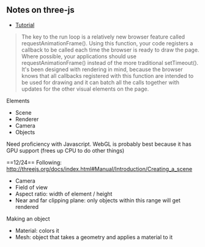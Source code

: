 ## Notes on three-js
- [Tutorial](http://www.creativebloq.com/3d/how-build-game-threejs-121310131)

> The key to the run loop is a relatively new browser feature called requestAnimationFrame(). Using this function, your code registers a callback to be called each time the browser is ready to draw the page. Where possible, your applications should use requestAnimationFrame() instead of the more traditional setTimeout(). It's been designed with rendering in mind, because the browser knows that all callbacks registered with this function are intended to be used for drawing and it can batch all the calls together with updates for the other visual elements on the page.

Elements
- Scene
- Renderer
- Camera
- Objects

Need proficiency with Javascript.
WebGL is probably best because it has GPU support (frees up CPU to do other things)

==12/24==
Following: http://threejs.org/docs/index.html#Manual/Introduction/Creating_a_scene
- Camera
 - Field of view
 - Aspect ratio: width of element / height
 - Near and far clipping plane: only objects within this range will get rendered

Making an object
- Material: colors it
- Mesh: object that takes a geometry and applies a material to it

